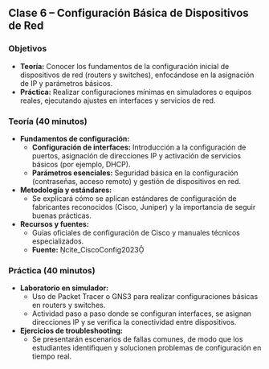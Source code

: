 ## Clase 6 – Configuración Básica de Dispositivos de Red

### Objetivos 
- **Teoría:** Conocer los fundamentos de la configuración inicial de dispositivos de red (routers y switches), enfocándose en la asignación de IP y parámetros básicos.
- **Práctica:** Realizar configuraciones mínimas en simuladores o equipos reales, ejecutando ajustes en interfaces y servicios de red.

### Teoría (40 minutos)
- **Fundamentos de configuración:**  
  - **Configuración de interfaces:** Introducción a la configuración de puertos, asignación de direcciones IP y activación de servicios básicos (por ejemplo, DHCP).  
  - **Parámetros esenciales:** Seguridad básica en la configuración (contraseñas, acceso remoto) y gestión de dispositivos en red.  
- **Metodología y estándares:**  
  - Se explicará cómo se aplican estándares de configuración de fabricantes reconocidos (Cisco, Juniper) y la importancia de seguir buenas prácticas.
- **Recursos y fuentes:**  
  - Guías oficiales de configuración de Cisco y manuales técnicos especializados.  
  - **Fuente:** cite_CiscoConfig2023

### Práctica (40 minutos)
- **Laboratorio en simulador:**  
  - Uso de Packet Tracer o GNS3 para realizar configuraciones básicas en routers y switches.  
  - Actividad paso a paso donde se configuran interfaces, se asignan direcciones IP y se verifica la conectividad entre dispositivos.  
- **Ejercicios de troubleshooting:**  
  - Se presentarán escenarios de fallas comunes, de modo que los estudiantes identifiquen y solucionen problemas de configuración en tiempo real.
  
